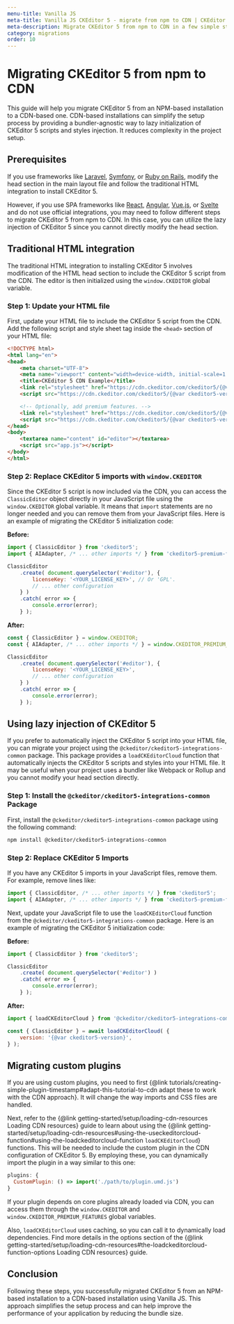 ```yaml
---
menu-title: Vanilla JS
meta-title: Vanilla JS CKEditor 5 - migrate from npm to CDN | CKEditor 5 Documentation
meta-description: Migrate CKEditor 5 from npm to CDN in a few simple steps. Learn how to install CKEditor 5 in your project using the CDN.
category: migrations
order: 10
---
```


# Migrating CKEditor&nbsp;5 from npm to CDN

This guide will help you migrate CKEditor&nbsp;5 from an NPM-based installation to a CDN-based one. CDN-based installations can simplify the setup process by providing a bundler-agnostic way to lazy initialization of CKEditor&nbsp;5 scripts and styles injection. It reduces complexity in the project setup.

## Prerequisites

If you use frameworks like [Laravel](https://laravel.com/), [Symfony](https://symfony.com/), or [Ruby on Rails](https://rubyonrails.org/), modify the head section in the main layout file and follow the traditional HTML integration to install CKEditor&nbsp;5.

However, if you use SPA frameworks like [React](https://reactjs.org/), [Angular](https://angular.io/), [Vue.js](https://vuejs.org/), or [Svelte](https://svelte.dev/) and do not use official integrations, you may need to follow different steps to migrate CKEditor&nbsp;5 from npm to CDN. In this case, you can utilize the lazy injection of CKEditor&nbsp;5 since you cannot directly modify the head section.

## Traditional HTML integration

The traditional HTML integration to installing CKEditor&nbsp;5 involves modification of the HTML head section to include the CKEditor&nbsp;5 script from the CDN. The editor is then initialized using the `window.CKEDITOR` global variable.

### Step 1: Update your HTML file

First, update your HTML file to include the CKEditor&nbsp;5 script from the CDN. Add the following script and style sheet tag inside the `<head>` section of your HTML file:

```html
<!DOCTYPE html>
<html lang="en">
<head>
    <meta charset="UTF-8">
    <meta name="viewport" content="width=device-width, initial-scale=1.0">
    <title>CKEditor 5 CDN Example</title>
	<link rel="stylesheet" href="https://cdn.ckeditor.com/ckeditor5/{@var ckeditor5-version}/ckeditor5.css">
    <script src="https://cdn.ckeditor.com/ckeditor5/{@var ckeditor5-version}/ckeditor5.js"></script>

	<!-- Optionally, add premium features. -->
	<link rel="stylesheet" href="https://cdn.ckeditor.com/ckeditor5/{@var ckeditor5-version}/ckeditor5-premium-features.css">
	<script src="https://cdn.ckeditor.com/ckeditor5/{@var ckeditor5-version}/ckeditor5-premium-features.js"></script>
</head>
<body>
    <textarea name="content" id="editor"></textarea>
    <script src="app.js"></script>
</body>
</html>
```

### Step 2: Replace CKEditor&nbsp;5 imports with `window.CKEDITOR`

Since the CKEditor&nbsp;5 script is now included via the CDN, you can access the `ClassicEditor` object directly in your JavaScript file using the `window.CKEDITOR` global variable. It means that `import` statements are no longer needed and you can remove them from your JavaScript files. Here is an example of migrating the CKEditor&nbsp;5 initialization code:

**Before:**

```javascript
import { ClassicEditor } from 'ckeditor5';
import { AIAdapter, /* ... other imports */ } from 'ckeditor5-premium-features';

ClassicEditor
	.create( document.querySelector('#editor'), {
		licenseKey: '<YOUR_LICENSE_KEY>', // Or 'GPL'.
		// ... other configuration
	} )
	.catch( error => {
		console.error(error);
	} );
```

**After:**

```javascript
const { ClassicEditor } = window.CKEDITOR;
const { AIAdapter, /* ... other imports */ } = window.CKEDITOR_PREMIUM_FEATURES;

ClassicEditor
	.create( document.querySelector('#editor'), {
		licenseKey: '<YOUR_LICENSE_KEY>',
		// ... other configuration
	} )
	.catch( error => {
		console.error(error);
	} );
```

## Using lazy injection of CKEditor&nbsp;5

If you prefer to automatically inject the CKEditor&nbsp;5 script into your HTML file, you can migrate your project using the `@ckeditor/ckeditor5-integrations-common` package. This package provides a `loadCKEditorCloud` function that automatically injects the CKEditor&nbsp;5 scripts and styles into your HTML file. It may be useful when your project uses a bundler like Webpack or Rollup and you cannot modify your head section directly.

### Step 1: Install the `@ckeditor/ckeditor5-integrations-common` Package

First, install the `@ckeditor/ckeditor5-integrations-common` package using the following command:

```bash
npm install @ckeditor/ckeditor5-integrations-common
```

### Step 2: Replace CKEditor&nbsp;5 Imports

If you have any CKEditor&nbsp;5 imports in your JavaScript files, remove them. For example, remove lines like:

```javascript
import { ClassicEditor, /* ... other imports */ } from 'ckeditor5';
import { AIAdapter, /* ... other imports */ } from 'ckeditor5-premium-features';
```

Next, update your JavaScript file to use the `loadCKEditorCloud` function from the `@ckeditor/ckeditor5-integrations-common` package. Here is an example of migrating the CKEditor&nbsp;5 initialization code:

**Before:**

```javascript
import { ClassicEditor } from 'ckeditor5';

ClassicEditor
	.create( document.querySelector('#editor') )
	.catch( error => {
		console.error(error);
	} );
```

**After:**

```javascript
import { loadCKEditorCloud } from '@ckeditor/ckeditor5-integrations-common';

const { ClassicEditor } = await loadCKEditorCloud( {
	version: '{@var ckeditor5-version}',
} );
```

## Migrating custom plugins

If you are using custom plugins, you need to first {@link tutorials/creating-simple-plugin-timestamp#adapt-this-tutorial-to-cdn adapt these to work with the CDN approach}. It will change the way imports and CSS files are handled.

Next, refer to the {@link getting-started/setup/loading-cdn-resources Loading CDN resources} guide to learn about using the {@link getting-started/setup/loading-cdn-resources#using-the-useckeditorcloud-function#using-the-loadckeditorcloud-function `loadCKEditorCloud`} functions. This will be needed to include the custom plugin in the CDN configuration of CKEditor&nbsp;5. By employing these, you can dynamically import the plugin in a way similar to this one:

```js
plugins: {
  CustomPlugin: () => import('./path/to/plugin.umd.js')
}
```

If your plugin depends on core plugins already loaded via CDN, you can access them through the `window.CKEDITOR` and `window.CKEDITOR_PREMIUM_FEATURES` global variables.

Also, `loadCKEditorCloud` uses caching, so you can call it to dynamically load dependencies. Find more details in the options section of the {@link getting-started/setup/loading-cdn-resources#the-loadckeditorcloud-function-options Loading CDN resources} guide.

## Conclusion

Following these steps, you successfully migrated CKEditor&nbsp;5 from an NPM-based installation to a CDN-based installation using Vanilla JS. This approach simplifies the setup process and can help improve the performance of your application by reducing the bundle size.
